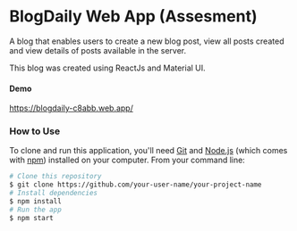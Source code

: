 # BlogDaily Web App (Assesment)

A blog that enables users to create a new blog post, view all posts created and view details of posts available in the server.

This blog was created using ReactJs and Material UI.

#### Demo

https://blogdaily-c8abb.web.app/

### How to Use

To clone and run this application, you'll need [Git](https://git-scm.com) and [Node.js](https://nodejs.org/en/download/) (which comes with [npm](http://npmjs.com)) installed on your computer. From your command line:

```bash
# Clone this repository
$ git clone https://github.com/your-user-name/your-project-name
# Install dependencies
$ npm install
# Run the app
$ npm start
```
